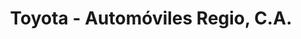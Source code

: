 ---
title: "Toyota - Automóviles Regio, C.A."
url: /ciudad-guayana-san-felix/toyota-automoviles-regio-c-a/
shop: coche
---